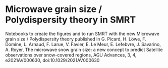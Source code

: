 # Microwave grain size / Polydispersity theory in SMRT
 
 Notebooks to create the figures and to run SMRT with the new Microwave grain size / Polydispersity theory published in G. Picard, H. Löwe, F. Domine, L. Arnaud, F. Larue, V. Favier, E. Le Meur, E. Lefebvre, J. Savarino, A. Royer, The microwave snow grain size: a new concept to predict Satellite observations over snow-covered regions, AGU Advances, 3, 4, e2021AV000630, doi:10.1029/2021AV000630
 
 
